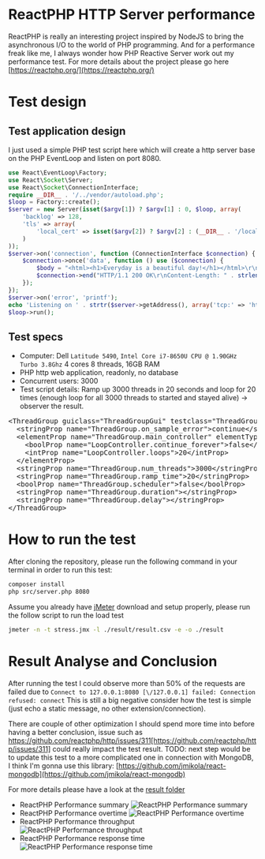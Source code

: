 # ReactPHP HTTP Server performance
ReactPHP is really an interesting project inspired by NodeJS to bring the asynchronous I/O to the world of PHP programming. And for a performance freak like me, I always wonder how PHP Reactive Server work out my performance test.
For more details about the project please go here [https://reactphp.org/](https://reactphp.org/)

# Test design

## Test application design
I just used a simple PHP test script here which will create a http server base on the PHP EventLoop and listen on port 8080.

```php
use React\EventLoop\Factory;
use React\Socket\Server;
use React\Socket\ConnectionInterface;
require __DIR__ . '/../vendor/autoload.php';
$loop = Factory::create();
$server = new Server(isset($argv[1]) ? $argv[1] : 0, $loop, array(
    'backlog' => 128,
    'tls' => array(
        'local_cert' => isset($argv[2]) ? $argv[2] : (__DIR__ . '/localhost.pem')
    )
));
$server->on('connection', function (ConnectionInterface $connection) {
    $connection->once('data', function () use ($connection) {        
        $body = "<html><h1>Everyday is a beautiful day!</h1></html>\r\n";
        $connection->end("HTTP/1.1 200 OK\r\nContent-Length: " . strlen($body) . "\r\nConnection: close\r\n\r\n" . $body);
    });
});
$server->on('error', 'printf');
echo 'Listening on ' . strtr($server->getAddress(), array('tcp:' => 'http:', 'tls:' => 'https:')) . PHP_EOL;
$loop->run();

```
## Test specs
* Computer: Dell `Latitude 5490`, `Intel Core i7-8650U CPU @ 1.90GHz Turbo 3.8Ghz` 4 cores 8 threads, 16GB RAM
* PHP http web application, readonly, no database
* Concurrent users: 3000
* Test script details:
Ramp up 3000 threads in 20 seconds and loop for 20 times (enough loop for all 3000 threads to started and stayed alive) -> observer the result.

<pre>
&lt;ThreadGroup guiclass=&quot;ThreadGroupGui&quot; testclass=&quot;ThreadGroup&quot; testname=&quot;Thread Group&quot; enabled=&quot;true&quot;&gt;
  &lt;stringProp name=&quot;ThreadGroup.on_sample_error&quot;&gt;continue&lt;/stringProp&gt;
  &lt;elementProp name=&quot;ThreadGroup.main_controller&quot; elementType=&quot;LoopController&quot; guiclass=&quot;LoopControlPanel&quot; testclass=&quot;LoopController&quot; testname=&quot;Loop Controller&quot; enabled=&quot;true&quot;&gt;
    &lt;boolProp name=&quot;LoopController.continue_forever&quot;&gt;false&lt;/boolProp&gt;
    &lt;intProp name=&quot;LoopController.loops&quot;&gt;20&lt;/intProp&gt;
  &lt;/elementProp&gt;
  &lt;stringProp name=&quot;ThreadGroup.num_threads&quot;&gt;3000&lt;/stringProp&gt;
  &lt;stringProp name=&quot;ThreadGroup.ramp_time&quot;&gt;20&lt;/stringProp&gt;
  &lt;boolProp name=&quot;ThreadGroup.scheduler&quot;&gt;false&lt;/boolProp&gt;
  &lt;stringProp name=&quot;ThreadGroup.duration&quot;&gt;&lt;/stringProp&gt;
  &lt;stringProp name=&quot;ThreadGroup.delay&quot;&gt;&lt;/stringProp&gt;
&lt;/ThreadGroup&gt;
</pre>

# How to run the test
After cloning the repository, please run the following command in your terminal in order to run this test:
```bash
composer install
php src/server.php 8080
```
Assume you already have [jMeter](https://jmeter.apache.org/) download and setup properly, please run the follow script to run the load test
```bash
jmeter -n -t stress.jmx -l ./result/result.csv -e -o ./result
```

# Result Analyse and Conclusion
After running the test I could observe more than 50% of the requests are failed due to `Connect to 127.0.0.1:8080 [\/127.0.0.1] failed: Connection refused: connect`
This is still a big negative consider how the test is simple (just echo a static message, no other extension/connection).

There are couple of other optimization I should spend more time into before having a better conclusion,
issue such as https://github.com/reactphp/http/issues/311[https://github.com/reactphp/http/issues/311]
could really impact the test result.
TODO: next step would be to update this test to a more complicated one in connection with MongoDB,
I think I'm gonna use this library: [https://github.com/jmikola/react-mongodb](https://github.com/jmikola/react-mongodb)

For more details please have a look at the [result folder](https://namnvhue.github.io/php-eventloop-performance/result/index.html)
* ReactPHP Performance summary
![ReactPHP Performance summary](https://namnvhue.github.io/php-eventloop-performance/assets/php-eventloop-performance.png)
* ReactPHP Performance overtime
![ReactPHP Performance overtime](https://namnvhue.github.io/php-eventloop-performance/assets/php-eventloop-overtime.png)
* ReactPHP Performance throughput
![ReactPHP Performance throughput](https://namnvhue.github.io/php-eventloop-performance/assets/php-eventloop-throughput.png)
* ReactPHP Performance response time
![ReactPHP Performance response time](https://namnvhue.github.io/php-eventloop-performance/assets/php-eventloop-response-time.png)

